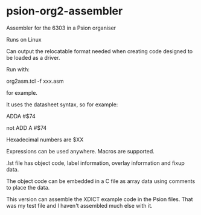 # psion-org2-assembler
Assembler for the 6303 in a Psion organiser

Runs on Linux

Can output the relocatable format needed when creating code designed to be loaded as a driver.


Run with:

org2asm.tcl -f xxx.asm

for example.

It uses the datasheet syntax, so for example:

ADDA  #$74

not ADD A #$74

Hexadecimal numbers are $XX

Expressions can be used anywhere.
Macros are supported.

.lst file has object code, label information, overlay information  and fixup data.

The object code can be embedded in a C file as array data using comments to place the data.

This version can assemble the XDICT example code in the Psion files. That was my test file and I haven't assembled much else with it. 

